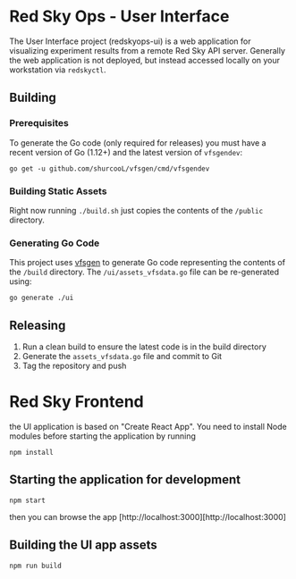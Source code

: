 # Red Sky Ops - User Interface

The User Interface project (redskyops-ui) is a web application for visualizing experiment results from a remote Red Sky API server. Generally the web application is not deployed, but instead accessed locally on your workstation via `redskyctl`.


## Building

### Prerequisites

To generate the Go code (only required for releases) you must have a recent version of Go (1.12+) and the latest version of `vfsgendev`:

```
go get -u github.com/shurcooL/vfsgen/cmd/vfsgendev
```

### Building Static Assets

Right now running `./build.sh` just copies the contents of the `/public` directory.

### Generating Go Code

This project uses [vfsgen](https://github.com/shurcooL/vfsgen) to generate Go code representing the contents of the `/build` directory. The `/ui/assets_vfsdata.go` file can be re-generated using:

```
go generate ./ui
```


## Releasing

1. Run a clean build to ensure the latest code is in the build directory
2. Generate the `assets_vfsdata.go` file and commit to Git
3. Tag the repository and push


# Red Sky Frontend

the UI application is based on "Create React App". You need to install Node modules before starting the application by running

```
npm install
```

## Starting the application for development

```
npm start
```
then you can browse the app [http://localhost:3000][http://localhost:3000]

## Building the UI app assets

```
npm run build
```
